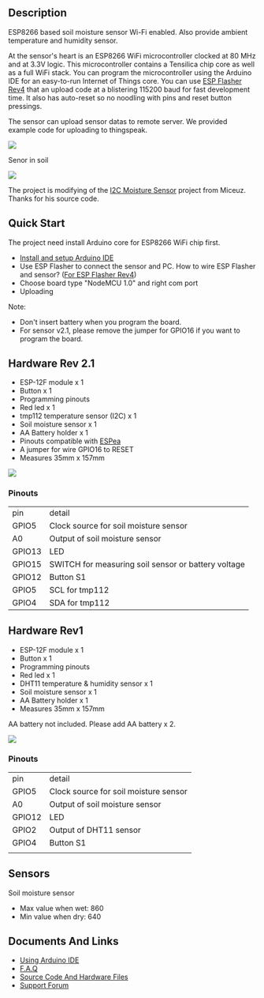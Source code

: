 ## Description

ESP8266 based soil moisture sensor Wi-Fi enabled. Also provide ambient
temperature and humidity sensor.

At the sensor's heart is an ESP8266 WiFi microcontroller clocked at 80
MHz and at 3.3V logic. This microcontroller contains a Tensilica chip
core as well as a full WiFi stack. You can program the microcontroller
using the Arduino IDE for an easy-to-run Internet of Things core. You
can use [ESP Flasher Rev4](ESP_Flasher_Rev4.md) that an upload
code at a blistering 115200 baud for fast development time. It also has
auto-reset so no noodling with pins and reset button pressings.

The sensor can upload sensor datas to remote server. We provided example
code for uploading to thingspeak.

<img src="http://7fvk57.com1.z0.glb.clouddn.com/thingspeak.png-640.jpg">

Senor in soil

<img src="http://7fvk57.com1.z0.glb.clouddn.com/IMG_5772.jpg-640.jpg">

The project is modifying of the [I2C Moisture
Sensor](https://github.com/Miceuz/i2c-moisture-sensor) project from
Miceuz. Thanks for his source code.

## Quick Start

The project need install Arduino core for ESP8266 WiFi chip first.

  - [Install and setup Arduino
    IDE](http://wiki.aprbrother.com/wiki/ESP_Soil_Moisture_Sensor_Using_Arduino_IDE)
  - Use ESP Flasher to connect the sensor and PC. How to wire ESP
    Flasher and sensor? ([For ESP Flasher Rev4](https://pbs.twimg.com/media/Cyetj8xVQAEM-Wq.jpg)) 
  - Choose board type "NodeMCU 1.0" and right com port
  - Uploading

Note:

  - Don't insert battery when you program the board.
  - For sensor v2.1, please remove the jumper for GPIO16 if you want to
    program the board.

## Hardware Rev 2.1

  - ESP-12F module x 1
  - Button x 1
  - Programming pinouts
  - Red led x 1
  - tmp112 temperature sensor (I2C) x 1
  - Soil moisture sensor x 1
  - AA Battery holder x 1
  - Pinouts compatible with [ESPea](ESPea.md)
  - A jumper for wire GPIO16 to RESET
  - Measures 35mm x 157mm

<img src="http://7fvk57.com1.z0.glb.clouddn.com/soil-v2.1.jpg-640.jpg">

### Pinouts

|        |                                                     |
| ------ | --------------------------------------------------- |
| pin    | detail                                              |
| GPIO5  | Clock source for soil moisture sensor               |
| A0     | Output of soil moisture sensor                      |
| GPIO13 | LED                                                 |
| GPIO15 | SWITCH for measuring soil sensor or battery voltage |
| GPIO12 | Button S1                                           |
| GPIO5  | SCL for tmp112                                      |
| GPIO4  | SDA for tmp112                                      |

## Hardware Rev1

  - ESP-12F module x 1
  - Button x 1
  - Programming pinouts
  - Red led x 1
  - DHT11 temperature & humidity sensor x 1
  - Soil moisture sensor x 1
  - AA Battery holder x 1
  - Measures 35mm x 157mm

AA battery not included. Please add AA battery x 2.

<img src="http://7fvk57.com1.z0.glb.clouddn.com/IMG_5773.jpg-640.jpg">

### Pinouts

|        |                                       |
| ------ | ------------------------------------- |
| pin    | detail                                |
| GPIO5  | Clock source for soil moisture sensor |
| A0     | Output of soil moisture sensor        |
| GPIO12 | LED                                   |
| GPIO2  | Output of DHT11 sensor                |
| GPIO4  | Button S1                             |
|  |

## Sensors

Soil moisture sensor

  - Max value when wet: 860
  - Min value when dry: 640

## Documents And Links

  - [Using Arduino
    IDE](ESP_Soil_Moisture_Sensor_Using_Arduino_IDE.md)
  - [F.A.Q](ESP_Soil_Moisture_Sensor_FAQ.md)
  - [Source Code And Hardware
    Files](https://github.com/AprilBrother/esp-soil-moisture-sensor)
  - [Support Forum](http://bbs.aprbrother.com/c/wifi)
